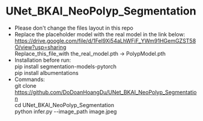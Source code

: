 # UNet_BKAI_NeoPolyp_Segmentation
- Please don't change the files layout in this repo
- Replace the placeholder model with the real model in the link below:<br>
  https://drive.google.com/file/d/1Fel9Xi54aLhWFiF_YWm91HGemGZST58O/view?usp=sharing <br>
  Replace_this_file_with the_real_model.pth -> PolypModel.pth
- Installation before run:<br>
   pip install segmentation-models-pytorch<br>
   pip install albumentations
- Commands: <br>
    git clone https://github.com/DoDoanHoangDu/UNet_BKAI_NeoPolyp_Segmentation <br>
    cd UNet_BKAI_NeoPolyp_Segmentation <br>
    python infer.py --image_path image.jpeg
